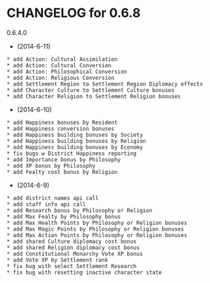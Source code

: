    CHANGELOG for 0.6.8
   ===================

   0.6.4.0

   * (2014-6-11)

    * add Action: Cultural Assimilation
    * add Action: Cultural Conversion
    * add Action: Philosophical Conversion
    * add Action: Religious Conversion
    * add Settlement Region to Settlement Region Diplomacy effects
    * add Character Culture to Settlement Culture bonuses
    * add Character Religion to Settlement Religion bonuses

   * (2014-6-10)

    * add Happiness bonuses by Resident
    * add Happiness conversion bonuses
    * add Happiness building bonuses by Society
    * add Happiness building bonuses by Religion
    * add Happiness building bonuses by Economy
    * fix bugs w District Happiness reporting
    * add Importance bonus by Philosophy
    * add XP bonus by Philosophy
    * add Fealty cost bonus by Religion

   * (2014-6-9)

    * add district names api call
    * add staff info api call
    * add Research bonus by Philosophy or Religion
    * add Max Fealty by Philosophy bonus
    * add Max Health Points by Philosophy or Religion bonuses
    * add Max Magic Points by Philosophy or Religion bonuses
    * add Max Action Points by Philosophy or Religion bonuses
    * add shared Culture diplomacy cost bonus
    * add shared Religion diplomacy cost bonus
    * add Constitutional Monarchy Vote XP bonus
    * add Vote XP by Settlement rank
    * fix bug with select Settlement Research
    * fix bug with resetting inactive character state

